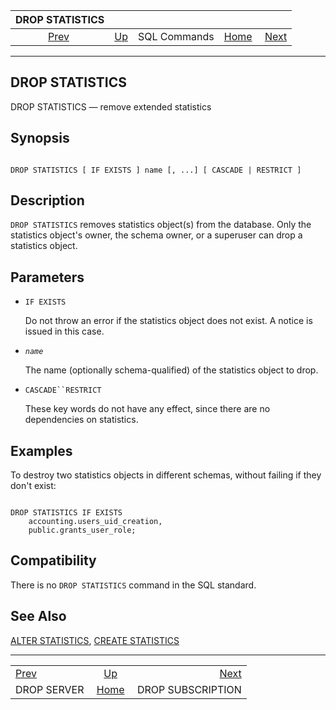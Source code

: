 <!--?xml version="1.0" encoding="UTF-8" standalone="no"?-->

|               DROP STATISTICS              |                                        |              |                                                       |                                                        |
| :----------------------------------------: | :------------------------------------- | :----------: | ----------------------------------------------------: | -----------------------------------------------------: |
| [Prev](sql-dropserver.html "DROP SERVER")  | [Up](sql-commands.html "SQL Commands") | SQL Commands | [Home](index.html "PostgreSQL 17devel Documentation") |  [Next](sql-dropsubscription.html "DROP SUBSCRIPTION") |

***

[]()

## DROP STATISTICS

DROP STATISTICS — remove extended statistics

## Synopsis

```

DROP STATISTICS [ IF EXISTS ] name [, ...] [ CASCADE | RESTRICT ]
```

## Description

`DROP STATISTICS` removes statistics object(s) from the database. Only the statistics object's owner, the schema owner, or a superuser can drop a statistics object.

## Parameters

*   `IF EXISTS`

    Do not throw an error if the statistics object does not exist. A notice is issued in this case.

*   *`name`*

    The name (optionally schema-qualified) of the statistics object to drop.

*   `CASCADE``RESTRICT`

    These key words do not have any effect, since there are no dependencies on statistics.

## Examples

To destroy two statistics objects in different schemas, without failing if they don't exist:

```

DROP STATISTICS IF EXISTS
    accounting.users_uid_creation,
    public.grants_user_role;
```

## Compatibility

There is no `DROP STATISTICS` command in the SQL standard.

## See Also

[ALTER STATISTICS](sql-alterstatistics.html "ALTER STATISTICS"), [CREATE STATISTICS](sql-createstatistics.html "CREATE STATISTICS")

***

|                                            |                                                       |                                                        |
| :----------------------------------------- | :---------------------------------------------------: | -----------------------------------------------------: |
| [Prev](sql-dropserver.html "DROP SERVER")  |         [Up](sql-commands.html "SQL Commands")        |  [Next](sql-dropsubscription.html "DROP SUBSCRIPTION") |
| DROP SERVER                                | [Home](index.html "PostgreSQL 17devel Documentation") |                                      DROP SUBSCRIPTION |
